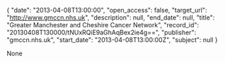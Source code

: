 {
  "date": "2013-04-08T13:00:00", 
  "open_access": false, 
  "target_url": "http://www.gmccn.nhs.uk", 
  "description": null, 
  "end_date": null, 
  "title": "Greater Manchester and Cheshire Cancer Network", 
  "record_id": "20130408T130000/tNUxRQiE9aGhAqBex2ie4g==", 
  "publisher": "gmccn.nhs.uk", 
  "start_date": "2013-04-08T13:00:00Z", 
  "subject": null
}

None